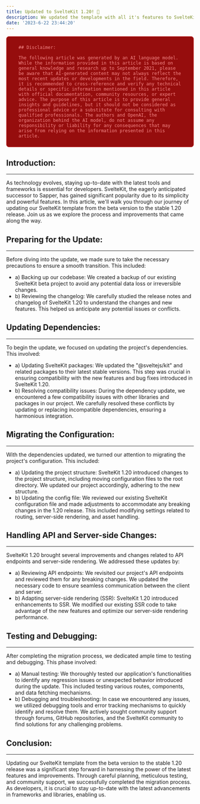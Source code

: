 ```yaml
---
title: Updated to SvelteKit 1.20! 🥳
description: We updated the template with all it's features to SvelteKit 1.20.
date: '2023-6-22 23:44:20'
---
```


<style>
    .alert {
        background: #960d0d;
        border: 1px solid #cb3837;
        border-radius: 7px;
        padding: .5rem 2rem;
        color: #f58989;
    }
</style>

<div class="alert">

    ## Disclaimer:

    The following article was generated by an AI language model. While the information provided in this article is based on general knowledge and research up to September 2021, please be aware that AI-generated content may not always reflect the most recent updates or developments in the field. Therefore, it is recommended to cross-reference and verify any technical details or specific information mentioned in this article with official documentation, community resources, or expert advice. The purpose of this article is to provide general insights and guidelines, but it should not be considered as professional advice or a substitute for consulting with qualified professionals. The authors and OpenAI, the organization behind the AI model, do not assume any responsibility or liability for any consequences that may arise from relying on the information presented in this article.

</div>

## Introduction:

---

As technology evolves, staying up-to-date with the latest tools and frameworks is essential for developers. SvelteKit, the eagerly anticipated successor to Sapper, has gained significant popularity due to its simplicity and powerful features. In this article, we'll walk you through our journey of updating our SvelteKit template from the beta version to the stable 1.20 release. Join us as we explore the process and improvements that came along the way.

## Preparing for the Update:

---

Before diving into the update, we made sure to take the necessary precautions to ensure a smooth transition. This included:

-   a) Backing up our codebase: We created a backup of our existing SvelteKit beta project to avoid any potential data loss or irreversible changes.
-   b) Reviewing the changelog: We carefully studied the release notes and changelog of SvelteKit 1.20 to understand the changes and new features. This helped us anticipate any potential issues or conflicts.

## Updating Dependencies:

---

To begin the update, we focused on updating the project's dependencies. This involved:

-   a) Updating SvelteKit packages: We updated the "@sveltejs/kit" and related packages to their latest stable versions. This step was crucial in ensuring compatibility with the new features and bug fixes introduced in SvelteKit 1.20.
-   b) Resolving compatibility issues: During the dependency update, we encountered a few compatibility issues with other libraries and packages in our project. We carefully resolved these conflicts by updating or replacing incompatible dependencies, ensuring a harmonious integration.

## Migrating the Configuration:

---

With the dependencies updated, we turned our attention to migrating the project's configuration. This included:

-   a) Updating the project structure: SvelteKit 1.20 introduced changes to the project structure, including moving configuration files to the root directory. We updated our project accordingly, adhering to the new structure.
-   b) Updating the config file: We reviewed our existing SvelteKit configuration file and made adjustments to accommodate any breaking changes in the 1.20 release. This included modifying settings related to routing, server-side rendering, and asset handling.

## Handling API and Server-side Changes:

---

SvelteKit 1.20 brought several improvements and changes related to API endpoints and server-side rendering. We addressed these updates by:

-   a) Reviewing API endpoints: We revisited our project's API endpoints and reviewed them for any breaking changes. We updated the necessary code to ensure seamless communication between the client and server.
-   b) Adapting server-side rendering (SSR): SvelteKit 1.20 introduced enhancements to SSR. We modified our existing SSR code to take advantage of the new features and optimize our server-side rendering performance.

## Testing and Debugging:

---

After completing the migration process, we dedicated ample time to testing and debugging. This phase involved:

-   a) Manual testing: We thoroughly tested our application's functionalities to identify any regression issues or unexpected behavior introduced during the update. This included testing various routes, components, and data fetching mechanisms.
-   b) Debugging and troubleshooting: In case we encountered any issues, we utilized debugging tools and error tracking mechanisms to quickly identify and resolve them. We actively sought community support through forums, GitHub repositories, and the SvelteKit community to find solutions for any challenging problems.

## Conclusion:

---

Updating our SvelteKit template from the beta version to the stable 1.20 release was a significant step forward in harnessing the power of the latest features and improvements. Through careful planning, meticulous testing, and community support, we successfully completed the migration process. As developers, it is crucial to stay up-to-date with the latest advancements in frameworks and libraries, enabling us.
